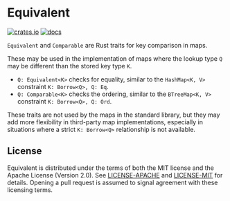 # Equivalent

[![crates.io](https://img.shields.io/crates/v/equivalent.svg)](https://crates.io/crates/equivalent)
[![docs](https://docs.rs/equivalent/badge.svg)](https://docs.rs/equivalent)

`Equivalent` and `Comparable` are Rust traits for key comparison in maps.

These may be used in the implementation of maps where the lookup type `Q`
may be different than the stored key type `K`.

- `Q: Equivalent<K>` checks for equality, similar to the `HashMap<K, V>`
  constraint `K: Borrow<Q>, Q: Eq`.
- `Q: Comparable<K>` checks the ordering, similar to the `BTreeMap<K, V>`
  constraint `K: Borrow<Q>, Q: Ord`.

These traits are not used by the maps in the standard library, but they may
add more flexibility in third-party map implementations, especially in
situations where a strict `K: Borrow<Q>` relationship is not available.

## License

Equivalent is distributed under the terms of both the MIT license and the
Apache License (Version 2.0). See [LICENSE-APACHE](LICENSE-APACHE) and
[LICENSE-MIT](LICENSE-MIT) for details. Opening a pull request is
assumed to signal agreement with these licensing terms.
